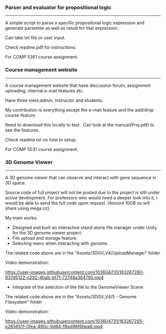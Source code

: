 ### Parser and evaluator for propositional logic
-------------
A simple script to parse a specific propositonal logic expression and generate parsetree as well as result for that expression.

Can take txt file or user input.

Check readme.pdf for instructions.

For COMP 5361 course assignment.




### Course management website
------------
A course management website that have discussion forum, assignment uploading, internal e-mail features etc.

Have three roles:admin, instructor and students.

My contribution is everything except the e-mail feature and the add/drop course feature.

Need to download this locally to test . Can look at the manual(Proj.pdf) to see the features.

Check readme.txt on how to setup.

For COMP 5531 course assignment.



### 3D Genome Viewer
-------------
A 3D genome viewer that can observe and interact with gene sequence in 3D space.

Source code of full project will not be posted due to the project is still under active development. For professors who would need a deeper look into it, I would be able to send the full code upon request .(Around 10GB so will share using mega.nz).


My main works:

- Designed and built an interactive stand-alone file manager under Unity for the 3D genome viewer project.
- File upload and storage feature.
- Selecting menu when interacting with genome.

The related code above are in the  "Assets/3DGV_V4/UploadManager" folder

Video demonstration:


https://user-images.githubusercontent.com/103604731/163267280-937d5122-c232-4bab-bf71-72748a364795.mp4


- Integrate of the selection of the file to the GenomeViewer Scene

The related code above are in the "Assets/3DGV_V4/5 - Genome Filesystem" folder



Video demonstration:


https://user-images.githubusercontent.com/103604731/163267295-e2656511-0fea-490c-9d84-f8ed96f6bea6.mp4

